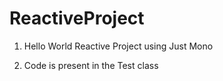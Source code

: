 # ReactiveProject
1) Hello World Reactive Project using Just Mono

2) Code is present in the Test class
